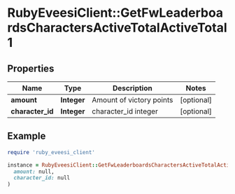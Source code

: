 # RubyEveesiClient::GetFwLeaderboardsCharactersActiveTotalActiveTotal1

## Properties

| Name | Type | Description | Notes |
| ---- | ---- | ----------- | ----- |
| **amount** | **Integer** | Amount of victory points | [optional] |
| **character_id** | **Integer** | character_id integer | [optional] |

## Example

```ruby
require 'ruby_eveesi_client'

instance = RubyEveesiClient::GetFwLeaderboardsCharactersActiveTotalActiveTotal1.new(
  amount: null,
  character_id: null
)
```

